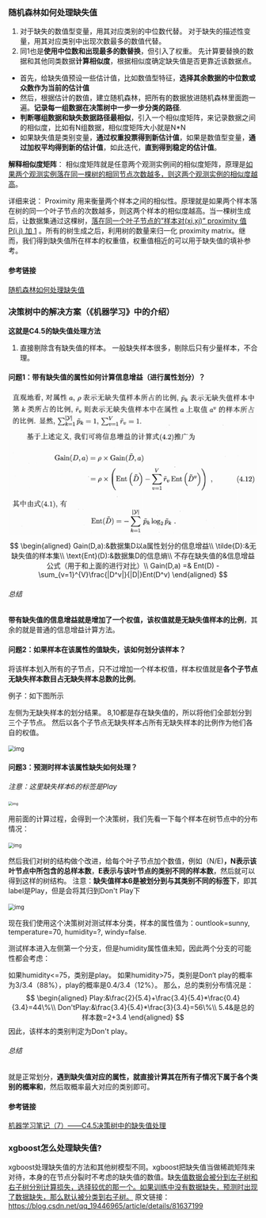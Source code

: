 ### 随机森林如何处理缺失值

1. 对于缺失的数值型变量，用其对应类别的中位数代替。
   对于缺失的描述性变量，用其对应类别中出现次数最多的数值代替。
2. 同1也是**使用中位数和出现最多的数替换**，但引入了权重。
   先计算要替换的数据和其他同类数据**计算相似度**，根据相似度确定缺失值是否更靠近该数据点。

- 首先，给缺失值预设一些估计值，比如数值型特征，**选择其余数据的中位数或众数作为当前的估计值**
- 然后，根据估计的数值，建立随机森林，把所有的数据放进随机森林里面跑一遍。**记录每一组数据在决策树中一步一步分类的路径**.
- **判断哪组数据和缺失数据路径最相似**，引入一个相似度矩阵，来记录数据之间的相似度，比如有N组数据，相似度矩阵大小就是N*N
- 如果缺失值是类别变量，**通过权重投票得到新估计值**，如果是数值型变量，**通过加权平均得到新的估计值**，如此迭代，**直到得到稳定的估计值**。

**解释相似度矩阵**：
相似度矩阵就是任意两个观测实例间的相似度矩阵，原理是<u>如果两个观测实例落在同一棵树的相同节点次数越多，则这两个观测实例的相似度越高</u>。

详细来说：
Proximity 用来衡量两个样本之间的相似性。原理就是如果两个样本落在树的同一个叶子节点的次数越多，则这两个样本的相似度越高。当一棵树生成后，让数据集通过这棵树，<u>落在同一个叶子节点的”样本对(xi,xj)” proximity 值 P(i,j) 加 1</u> 。所有的树生成之后，利用树的数量来归一化 proximity matrix。继而，我们得到缺失值所在样本的权重值，权重值相近的可以用于缺失值的填补参考。

#### 参考链接

[随机森林如何处理缺失值](https://www.jianshu.com/p/a4bf9224d66c)

### 决策树中的解决方案（《机器学习》中的介绍）

**这就是C4.5的缺失值处理方法**

1. 直接剔除含有缺失值的样本。
   一般缺失样本很多，剔除后只有少量样本，不合理。

#### 问题1：带有缺失值的属性如何计算信息增益（进行属性划分）？

![image-20210818235352490](https://raw.githubusercontent.com/xn1997/picgo/master/image-20210818235352490.png)
$$
\begin{aligned}
Gain(D,a):&数据集D以a属性划分的信息增益\\
\tilde{D}:&无缺失值的样本集\\
\text{Ent}(D):&数据集D的信息熵\\
不存在缺失值的&信息增益公式（用于和上面的进行对比）\\
Gain(D,a) =& Ent(D) - \sum_{v=1}^{V}\frac{|D^v|}{|D|}Ent(D^v)
\end{aligned}
$$

###### 总结

**带有缺失值的信息增益就是增加了一个权值，该权值就是无缺失值样本的比例**，其余的就是普通的信息增益计算方法。

#### 问题2：如果样本在该属性的值缺失，该如何划分该样本？

将该样本划入所有的子节点，只不过增加一个样本权值，样本权值就是**各个子节点无缺失样本数目占无缺失样本总数的比例**。

例子：如下图所示

左侧为无缺失样本的划分结果。
8,10都是存在缺失值的，所以将他们全部划分到三个子节点。
然后以各个子节点无缺失样本占所有无缺失样本的比例作为他们各自的权值。

<img src="https://img2020.cnblogs.com/i-beta/1533981/202003/1533981-20200312154941305-1150347064.png" alt="img" style="zoom:80%;" />

#### 问题3：预测时样本该属性缺失如何处理？

*注意：这里缺失样本6的标签是Play*

<img src="https://img-blog.csdnimg.cn/20181111225608390.png?x-oss-process=image/watermark,type_ZmFuZ3poZW5naGVpdGk,shadow_10,text_aHR0cHM6Ly9ibG9nLmNzZG4ubmV0L2xlYWZfeml6aQ==,size_16,color_FFFFFF,t_70" alt="img" style="zoom: 50%;" />

用前面的计算过程，会得到一个决策树，我们先看一下每个样本在树节点中的分布情况：

<img src="https://img-blog.csdnimg.cn/20181112220934131.png?x-oss-process=image/watermark,type_ZmFuZ3poZW5naGVpdGk,shadow_10,text_aHR0cHM6Ly9ibG9nLmNzZG4ubmV0L2xlYWZfeml6aQ==,size_16,color_FFFFFF,t_70" alt="img" style="zoom:67%;" />

然后我们对树的结构做个改进，给每个叶子节点加个数值，例如（N/E)**，N表示该叶节点中所包含的总样本数**，**E表示与该叶节点的类别不同的样本数**，然后就可以得到这样的树结构。
注意：**缺失值样本6是被划分到与其类别不同的标签下**，即其label是Play，但是会将其归到Don't Play下

<img src="https://img-blog.csdnimg.cn/2018111222412490.png?x-oss-process=image/watermark,type_ZmFuZ3poZW5naGVpdGk,shadow_10,text_aHR0cHM6Ly9ibG9nLmNzZG4ubmV0L2xlYWZfeml6aQ==,size_16,color_FFFFFF,t_70" alt="img" style="zoom:80%;" />

现在我们使用这个决策树对测试样本分类，样本的属性值为：ountlook=sunny, temperature=70, humidity=?, windy=false.

测试样本进入左侧第一个分支，但是humidity属性值未知，因此两个分支的可能性都会考虑：

如果humidity<=75，类别是play。
如果humidity>75，类别是Don‘t play的概率为3/3.4（88%），play的概率是0.4/3.4（12%）。
那么，总的类别分布情况是：
$$
\begin{aligned}
Play:&\frac{2}{5.4}+\frac{3.4}{5.4}*\frac{0.4}{3.4}=44\%\\
Don'tPlay:&\frac{3.4}{5.4}*\frac{3}{3.4}=56\%\\
5.4&是总的样本数=2+3.4
\end{aligned}
$$
因此，该样本的类别判定为Don't play。

###### 总结

就是正常划分，**遇到缺失值对应的属性，就直接计算其在所有子情况下属于各个类别的概率和**，然后取概率最大对应的类别即可。

#### 参考链接 	

[机器学习笔记（7）——C4.5决策树中的缺失值处理](https://blog.csdn.net/leaf_zizi/article/details/83503167)

### xgboost怎么处理缺失值?

xgboost处理缺失值的方法和其他树模型不同。xgboost把缺失值当做稀疏矩阵来对待，本身的在节点分裂时不考虑的缺失值的数值。缺<u>失值数据会被分到左子树和右子树分别计算损失，选择较优的那一个。如果训练中没有数据缺失，预测时出现了数据缺失，那么默认被分类到右子树。</u>
原文链接：https://blog.csdn.net/qq_19446965/article/details/81637199
